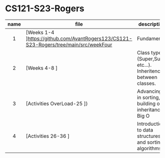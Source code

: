# CS121-S23-Rogers
| name| file|description|
|:----:| ------|-----------|
| 1 | [Weeks 1-4 ]https://github.com/AvantRogers123/CS121-S23-Rogers/tree/main/src/weekFour|Fundamental| Java syntax and logic. Understanding the principals of Java.|
| 2 | [Weeks 4-8 ]| Class types (Super,Sub, etc...). Inheritence between classes. |
| 3 | [Activities OverLoad-25 ])| Advancing in sorting, building on inheritance, Big O |
| 4 | [Activities 26-36 ]| Introduction to data structures and sorting algorithms |
